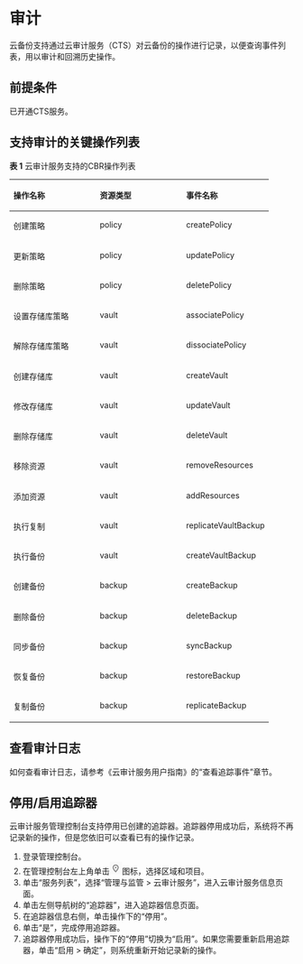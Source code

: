 # 审计<a name="cbr_03_0036"></a>

云备份支持通过云审计服务（CTS）对云备份的操作进行记录，以便查询事件列表，用以审计和回溯历史操作。

## 前提条件<a name="section949561705815"></a>

已开通CTS服务。

## 支持审计的关键操作列表<a name="section7973844806"></a>

**表 1**  云审计服务支持的CBR操作列表

<a name="table4266143655218"></a>
<table><thead align="left"><tr id="row62671836145211"><th class="cellrowborder" valign="top" width="33.33333333333333%" id="mcps1.2.4.1.1"><p id="p788495216389"><a name="p788495216389"></a><a name="p788495216389"></a>操作名称</p>
</th>
<th class="cellrowborder" valign="top" width="33.33333333333333%" id="mcps1.2.4.1.2"><p id="p2885155215386"><a name="p2885155215386"></a><a name="p2885155215386"></a>资源类型</p>
</th>
<th class="cellrowborder" valign="top" width="33.33333333333333%" id="mcps1.2.4.1.3"><p id="p4885195243819"><a name="p4885195243819"></a><a name="p4885195243819"></a>事件名称</p>
</th>
</tr>
</thead>
<tbody><tr id="row10267113619522"><td class="cellrowborder" valign="top" width="33.33333333333333%" headers="mcps1.2.4.1.1 "><p id="p168851752143811"><a name="p168851752143811"></a><a name="p168851752143811"></a>创建策略</p>
</td>
<td class="cellrowborder" valign="top" width="33.33333333333333%" headers="mcps1.2.4.1.2 "><p id="p3885115213818"><a name="p3885115213818"></a><a name="p3885115213818"></a>policy</p>
</td>
<td class="cellrowborder" valign="top" width="33.33333333333333%" headers="mcps1.2.4.1.3 "><p id="p38858528385"><a name="p38858528385"></a><a name="p38858528385"></a>createPolicy</p>
</td>
</tr>
<tr id="row526715361522"><td class="cellrowborder" valign="top" width="33.33333333333333%" headers="mcps1.2.4.1.1 "><p id="p138851652153819"><a name="p138851652153819"></a><a name="p138851652153819"></a>更新策略</p>
</td>
<td class="cellrowborder" valign="top" width="33.33333333333333%" headers="mcps1.2.4.1.2 "><p id="p88850527387"><a name="p88850527387"></a><a name="p88850527387"></a>policy</p>
</td>
<td class="cellrowborder" valign="top" width="33.33333333333333%" headers="mcps1.2.4.1.3 "><p id="p1885052153818"><a name="p1885052153818"></a><a name="p1885052153818"></a>updatePolicy</p>
</td>
</tr>
<tr id="row1226753695212"><td class="cellrowborder" valign="top" width="33.33333333333333%" headers="mcps1.2.4.1.1 "><p id="p20885165263819"><a name="p20885165263819"></a><a name="p20885165263819"></a>删除策略</p>
</td>
<td class="cellrowborder" valign="top" width="33.33333333333333%" headers="mcps1.2.4.1.2 "><p id="p488514529380"><a name="p488514529380"></a><a name="p488514529380"></a>policy</p>
</td>
<td class="cellrowborder" valign="top" width="33.33333333333333%" headers="mcps1.2.4.1.3 "><p id="p14885115233816"><a name="p14885115233816"></a><a name="p14885115233816"></a>deletePolicy</p>
</td>
</tr>
<tr id="row3268103625218"><td class="cellrowborder" valign="top" width="33.33333333333333%" headers="mcps1.2.4.1.1 "><p id="p988519522387"><a name="p988519522387"></a><a name="p988519522387"></a>设置存储库策略</p>
</td>
<td class="cellrowborder" valign="top" width="33.33333333333333%" headers="mcps1.2.4.1.2 "><p id="p6885195213383"><a name="p6885195213383"></a><a name="p6885195213383"></a>vault</p>
</td>
<td class="cellrowborder" valign="top" width="33.33333333333333%" headers="mcps1.2.4.1.3 "><p id="p16885552183817"><a name="p16885552183817"></a><a name="p16885552183817"></a>associatePolicy</p>
</td>
</tr>
<tr id="row616134212589"><td class="cellrowborder" valign="top" width="33.33333333333333%" headers="mcps1.2.4.1.1 "><p id="p3885352143816"><a name="p3885352143816"></a><a name="p3885352143816"></a>解除存储库策略</p>
</td>
<td class="cellrowborder" valign="top" width="33.33333333333333%" headers="mcps1.2.4.1.2 "><p id="p1488513525383"><a name="p1488513525383"></a><a name="p1488513525383"></a>vault</p>
</td>
<td class="cellrowborder" valign="top" width="33.33333333333333%" headers="mcps1.2.4.1.3 "><p id="p888575216384"><a name="p888575216384"></a><a name="p888575216384"></a>dissociatePolicy</p>
</td>
</tr>
<tr id="row320074413582"><td class="cellrowborder" valign="top" width="33.33333333333333%" headers="mcps1.2.4.1.1 "><p id="p1388585218380"><a name="p1388585218380"></a><a name="p1388585218380"></a>创建存储库</p>
</td>
<td class="cellrowborder" valign="top" width="33.33333333333333%" headers="mcps1.2.4.1.2 "><p id="p15885152143817"><a name="p15885152143817"></a><a name="p15885152143817"></a>vault</p>
</td>
<td class="cellrowborder" valign="top" width="33.33333333333333%" headers="mcps1.2.4.1.3 "><p id="p12885145213818"><a name="p12885145213818"></a><a name="p12885145213818"></a>createVault</p>
</td>
</tr>
<tr id="row132668468583"><td class="cellrowborder" valign="top" width="33.33333333333333%" headers="mcps1.2.4.1.1 "><p id="p588511528384"><a name="p588511528384"></a><a name="p588511528384"></a>修改存储库</p>
</td>
<td class="cellrowborder" valign="top" width="33.33333333333333%" headers="mcps1.2.4.1.2 "><p id="p9886115243810"><a name="p9886115243810"></a><a name="p9886115243810"></a>vault</p>
</td>
<td class="cellrowborder" valign="top" width="33.33333333333333%" headers="mcps1.2.4.1.3 "><p id="p118861852153817"><a name="p118861852153817"></a><a name="p118861852153817"></a>updateVault</p>
</td>
</tr>
<tr id="row19581164865818"><td class="cellrowborder" valign="top" width="33.33333333333333%" headers="mcps1.2.4.1.1 "><p id="p168861152163810"><a name="p168861152163810"></a><a name="p168861152163810"></a>删除存储库</p>
</td>
<td class="cellrowborder" valign="top" width="33.33333333333333%" headers="mcps1.2.4.1.2 "><p id="p1788665215384"><a name="p1788665215384"></a><a name="p1788665215384"></a>vault</p>
</td>
<td class="cellrowborder" valign="top" width="33.33333333333333%" headers="mcps1.2.4.1.3 "><p id="p10886155253818"><a name="p10886155253818"></a><a name="p10886155253818"></a>deleteVault</p>
</td>
</tr>
<tr id="row12499550145810"><td class="cellrowborder" valign="top" width="33.33333333333333%" headers="mcps1.2.4.1.1 "><p id="p8886175243814"><a name="p8886175243814"></a><a name="p8886175243814"></a>移除资源</p>
</td>
<td class="cellrowborder" valign="top" width="33.33333333333333%" headers="mcps1.2.4.1.2 "><p id="p18886752163814"><a name="p18886752163814"></a><a name="p18886752163814"></a>vault</p>
</td>
<td class="cellrowborder" valign="top" width="33.33333333333333%" headers="mcps1.2.4.1.3 "><p id="p16886952133819"><a name="p16886952133819"></a><a name="p16886952133819"></a>removeResources</p>
</td>
</tr>
<tr id="row1072275215818"><td class="cellrowborder" valign="top" width="33.33333333333333%" headers="mcps1.2.4.1.1 "><p id="p98861952103814"><a name="p98861952103814"></a><a name="p98861952103814"></a>添加资源</p>
</td>
<td class="cellrowborder" valign="top" width="33.33333333333333%" headers="mcps1.2.4.1.2 "><p id="p188618525383"><a name="p188618525383"></a><a name="p188618525383"></a>vault</p>
</td>
<td class="cellrowborder" valign="top" width="33.33333333333333%" headers="mcps1.2.4.1.3 "><p id="p4886135217386"><a name="p4886135217386"></a><a name="p4886135217386"></a>addResources</p>
</td>
</tr>
<tr id="row162292092014"><td class="cellrowborder" valign="top" width="33.33333333333333%" headers="mcps1.2.4.1.1 "><p id="p19886352143811"><a name="p19886352143811"></a><a name="p19886352143811"></a>执行复制</p>
</td>
<td class="cellrowborder" valign="top" width="33.33333333333333%" headers="mcps1.2.4.1.2 "><p id="p488614524385"><a name="p488614524385"></a><a name="p488614524385"></a>vault</p>
</td>
<td class="cellrowborder" valign="top" width="33.33333333333333%" headers="mcps1.2.4.1.3 "><p id="p9886135219381"><a name="p9886135219381"></a><a name="p9886135219381"></a>replicateVaultBackup</p>
</td>
</tr>
<tr id="row125213114011"><td class="cellrowborder" valign="top" width="33.33333333333333%" headers="mcps1.2.4.1.1 "><p id="p15886852103811"><a name="p15886852103811"></a><a name="p15886852103811"></a>执行备份</p>
</td>
<td class="cellrowborder" valign="top" width="33.33333333333333%" headers="mcps1.2.4.1.2 "><p id="p788614525381"><a name="p788614525381"></a><a name="p788614525381"></a>vault</p>
</td>
<td class="cellrowborder" valign="top" width="33.33333333333333%" headers="mcps1.2.4.1.3 "><p id="p19886105233813"><a name="p19886105233813"></a><a name="p19886105233813"></a>createVaultBackup</p>
</td>
</tr>
<tr id="row64591131406"><td class="cellrowborder" valign="top" width="33.33333333333333%" headers="mcps1.2.4.1.1 "><p id="p1988613528384"><a name="p1988613528384"></a><a name="p1988613528384"></a>创建备份</p>
</td>
<td class="cellrowborder" valign="top" width="33.33333333333333%" headers="mcps1.2.4.1.2 "><p id="p3886105203812"><a name="p3886105203812"></a><a name="p3886105203812"></a>backup</p>
</td>
<td class="cellrowborder" valign="top" width="33.33333333333333%" headers="mcps1.2.4.1.3 "><p id="p188616528389"><a name="p188616528389"></a><a name="p188616528389"></a>createBackup</p>
</td>
</tr>
<tr id="row174129169018"><td class="cellrowborder" valign="top" width="33.33333333333333%" headers="mcps1.2.4.1.1 "><p id="p688618525386"><a name="p688618525386"></a><a name="p688618525386"></a>删除备份</p>
</td>
<td class="cellrowborder" valign="top" width="33.33333333333333%" headers="mcps1.2.4.1.2 "><p id="p388612529381"><a name="p388612529381"></a><a name="p388612529381"></a>backup</p>
</td>
<td class="cellrowborder" valign="top" width="33.33333333333333%" headers="mcps1.2.4.1.3 "><p id="p1788614526381"><a name="p1788614526381"></a><a name="p1788614526381"></a>deleteBackup</p>
</td>
</tr>
<tr id="row137937237012"><td class="cellrowborder" valign="top" width="33.33333333333333%" headers="mcps1.2.4.1.1 "><p id="p20886952103818"><a name="p20886952103818"></a><a name="p20886952103818"></a>同步备份</p>
</td>
<td class="cellrowborder" valign="top" width="33.33333333333333%" headers="mcps1.2.4.1.2 "><p id="p1588619526388"><a name="p1588619526388"></a><a name="p1588619526388"></a>backup</p>
</td>
<td class="cellrowborder" valign="top" width="33.33333333333333%" headers="mcps1.2.4.1.3 "><p id="p78861252143814"><a name="p78861252143814"></a><a name="p78861252143814"></a>syncBackup</p>
</td>
</tr>
<tr id="row1333614261306"><td class="cellrowborder" valign="top" width="33.33333333333333%" headers="mcps1.2.4.1.1 "><p id="p688713520385"><a name="p688713520385"></a><a name="p688713520385"></a>恢复备份</p>
</td>
<td class="cellrowborder" valign="top" width="33.33333333333333%" headers="mcps1.2.4.1.2 "><p id="p38875525386"><a name="p38875525386"></a><a name="p38875525386"></a>backup</p>
</td>
<td class="cellrowborder" valign="top" width="33.33333333333333%" headers="mcps1.2.4.1.3 "><p id="p488713529383"><a name="p488713529383"></a><a name="p488713529383"></a>restoreBackup</p>
</td>
</tr>
<tr id="row161214291009"><td class="cellrowborder" valign="top" width="33.33333333333333%" headers="mcps1.2.4.1.1 "><p id="p118871452163810"><a name="p118871452163810"></a><a name="p118871452163810"></a>复制备份</p>
</td>
<td class="cellrowborder" valign="top" width="33.33333333333333%" headers="mcps1.2.4.1.2 "><p id="p1188795212382"><a name="p1188795212382"></a><a name="p1188795212382"></a>backup</p>
</td>
<td class="cellrowborder" valign="top" width="33.33333333333333%" headers="mcps1.2.4.1.3 "><p id="p1188795210388"><a name="p1188795210388"></a><a name="p1188795210388"></a>replicateBackup</p>
</td>
</tr>
</tbody>
</table>

## 查看审计日志<a name="section3865142745819"></a>

如何查看审计日志，请参考《云审计服务用户指南》的“查看追踪事件”章节。

## 停用/启用追踪器<a name="section8942195284715"></a>

云审计服务管理控制台支持停用已创建的追踪器。追踪器停用成功后，系统将不再记录新的操作，但是您依旧可以查看已有的操作记录。

1.  登录管理控制台。
2.  在管理控制台左上角单击![](figures/icon-region.png)图标，选择区域和项目。
3.  单击“服务列表”，选择“管理与监管 \> 云审计服务”，进入云审计服务信息页面。
4.  单击左侧导航树的“追踪器”，进入追踪器信息页面。
5.  在追踪器信息右侧，单击操作下的“停用”。
6.  单击“是”，完成停用追踪器。
7.  追踪器停用成功后，操作下的“停用”切换为“启用”。如果您需要重新启用追踪器，单击“启用 \> 确定”，则系统重新开始记录新的操作。


